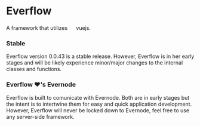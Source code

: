# Everflow
A framework that utilizes <a href="https://vuejs.org" target="_blank"><img width="15" src="https://vuejs.org/images/logo.png"></a> vuejs.

### Stable
Everflow version 0.0.43 is a stable release. However, Everflow is in her early stages and will be likely experience minor/major changes to the internal classes and functions.

### Everflow ❤'s Evernode
Everflow is built to comunicate with Evernode. Both are in early stages but the intent is to intertwine them for easy and quick application development. However, Everflow will never be locked down to Evernode, feel free to use any server-side framework.
